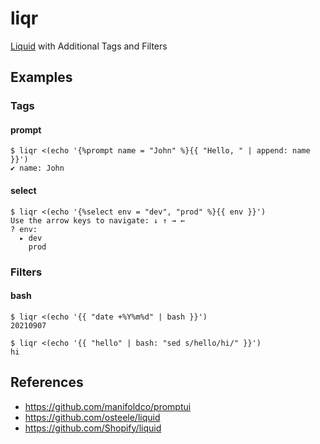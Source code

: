 # liqr

[Liquid](https://shopify.github.io/liquid/) with Additional Tags and Filters

## Examples

### Tags

#### prompt

```
$ liqr <(echo '{%prompt name = "John" %}{{ "Hello, " | append: name }}')
✔ name: John
```

#### select

```
$ liqr <(echo '{%select env = "dev", "prod" %}{{ env }}')
Use the arrow keys to navigate: ↓ ↑ → ←
? env:
  ▸ dev
    prod
```

### Filters

#### bash

```
$ liqr <(echo '{{ "date +%Y%m%d" | bash }}')
20210907
```

```
$ liqr <(echo '{{ "hello" | bash: "sed s/hello/hi/" }}')
hi
```

## References

* https://github.com/manifoldco/promptui
* https://github.com/osteele/liquid
* https://github.com/Shopify/liquid
